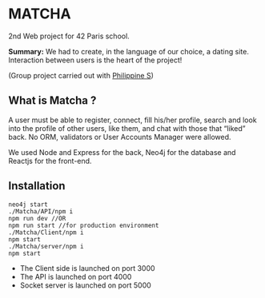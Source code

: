 # MATCHA

2nd Web project for 42 Paris school.

<b>Summary:</b> We had to create, in the language of our choice, a dating site. Interaction between users is the heart of the project!

(Group project carried out with [Philippine S](https://github.com/pommedepain))

## What is Matcha ?

A user must be able to register, connect, fill his/her profile, search and look into the profile of other users, like them, and chat with those that “liked” back. No ORM, validators or User Accounts Manager were allowed.

We used Node and Express for the back, Neo4j for the database and Reactjs for the front-end.

## Installation

```
neo4j start
./Matcha/API/npm i 
npm run dev //OR
npm run start //for production environment
./Matcha/Client/npm i
npm start
./Matcha/server/npm i
npm start
```

<ul>
  <li>The Client side is launched on port 3000</li>
  <li>The API is launched on port 4000</li>
  <li>Socket server is launched on port 5000</li>
</ul>
